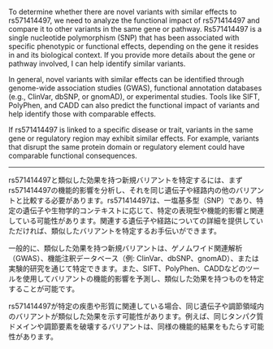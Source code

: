 To determine whether there are novel variants with similar effects to rs571414497, we need to analyze the functional impact of rs571414497 and compare it to other variants in the same gene or pathway. Rs571414497 is a single nucleotide polymorphism (SNP) that has been associated with specific phenotypic or functional effects, depending on the gene it resides in and its biological context. If you provide more details about the gene or pathway involved, I can help identify similar variants.

In general, novel variants with similar effects can be identified through genome-wide association studies (GWAS), functional annotation databases (e.g., ClinVar, dbSNP, or gnomAD), or experimental studies. Tools like SIFT, PolyPhen, and CADD can also predict the functional impact of variants and help identify those with comparable effects.

If rs571414497 is linked to a specific disease or trait, variants in the same gene or regulatory region may exhibit similar effects. For example, variants that disrupt the same protein domain or regulatory element could have comparable functional consequences.

---

rs571414497と類似した効果を持つ新規バリアントを特定するには、まずrs571414497の機能的影響を分析し、それを同じ遺伝子や経路内の他のバリアントと比較する必要があります。rs571414497は、一塩基多型（SNP）であり、特定の遺伝子や生物学的コンテキストに応じて、特定の表現型や機能的影響と関連している可能性があります。関連する遺伝子や経路についての詳細を提供していただければ、類似したバリアントを特定するお手伝いができます。

一般的に、類似した効果を持つ新規バリアントは、ゲノムワイド関連解析（GWAS）、機能注釈データベース（例: ClinVar、dbSNP、gnomAD）、または実験的研究を通じて特定できます。また、SIFT、PolyPhen、CADDなどのツールを使用してバリアントの機能的影響を予測し、類似した効果を持つものを特定することが可能です。

rs571414497が特定の疾患や形質に関連している場合、同じ遺伝子や調節領域内のバリアントが類似した効果を示す可能性があります。例えば、同じタンパク質ドメインや調節要素を破壊するバリアントは、同様の機能的結果をもたらす可能性があります。